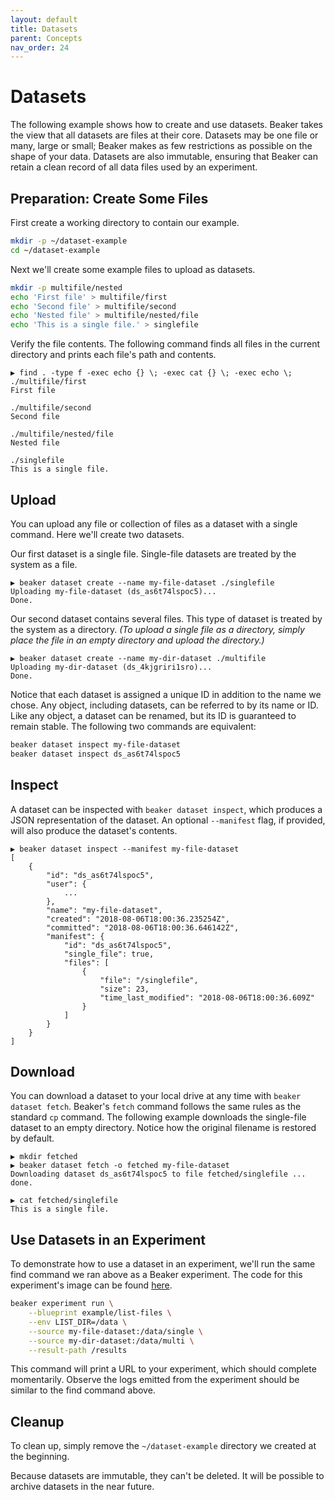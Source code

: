 ```yaml
---
layout: default
title: Datasets
parent: Concepts
nav_order: 24
---
```


# Datasets

The following example shows how to create and use datasets. Beaker takes the view that all datasets
are files at their core. Datasets may be one file or many, large or small; Beaker makes as few
restrictions as possible on the shape of your data. Datasets are also immutable, ensuring that
Beaker can retain a clean record of all data files used by an experiment.

## Preparation: Create Some Files

First create a working directory to contain our example.

```bash
mkdir -p ~/dataset-example
cd ~/dataset-example
```

Next we'll create some example files to upload as datasets.

```bash
mkdir -p multifile/nested
echo 'First file' > multifile/first
echo 'Second file' > multifile/second
echo 'Nested file' > multifile/nested/file
echo 'This is a single file.' > singlefile
```

Verify the file contents. The following command finds all files in the current
directory and prints each file's path and contents.

```
▶ find . -type f -exec echo {} \; -exec cat {} \; -exec echo \;
./multifile/first
First file

./multifile/second
Second file

./multifile/nested/file
Nested file

./singlefile
This is a single file.
```

## Upload

You can upload any file or collection of files as a dataset with a single command. Here we'll create
two datasets.

Our first dataset is a single file. Single-file datasets are treated by the system as a file.

```
▶ beaker dataset create --name my-file-dataset ./singlefile
Uploading my-file-dataset (ds_as6t74lspoc5)...
Done.
```

Our second dataset contains several files. This type of dataset is treated by the system as a
directory. _(To upload a single file as a directory, simply place the file in an empty directory and
upload the directory.)_

```
▶ beaker dataset create --name my-dir-dataset ./multifile
Uploading my-dir-dataset (ds_4kjgriri1sro)...
Done.
```

Notice that each dataset is assigned a unique ID in addition to the name we chose. Any object,
including datasets, can be referred to by its name or ID. Like any object, a dataset can be renamed,
but its ID is guaranteed to remain stable. The following two commands are equivalent:

```bash
beaker dataset inspect my-file-dataset
beaker dataset inspect ds_as6t74lspoc5
```

## Inspect

A dataset can be inspected with `beaker dataset inspect`, which produces a JSON representation of
the dataset. An optional `--manifest` flag, if provided, will also produce the dataset's contents.

```
▶ beaker dataset inspect --manifest my-file-dataset
[
    {
        "id": "ds_as6t74lspoc5",
        "user": {
            ...
        },
        "name": "my-file-dataset",
        "created": "2018-08-06T18:00:36.235254Z",
        "committed": "2018-08-06T18:00:36.646142Z",
        "manifest": {
            "id": "ds_as6t74lspoc5",
            "single_file": true,
            "files": [
                {
                    "file": "/singlefile",
                    "size": 23,
                    "time_last_modified": "2018-08-06T18:00:36.609Z"
                }
            ]
        }
    }
]
```

## Download

You can download a dataset to your local drive at any time with `beaker dataset fetch`. Beaker's
`fetch` command follows the same rules as the standard `cp` command. The following example downloads
the single-file dataset to an empty directory. Notice how the original filename is restored by default.

```
▶ mkdir fetched
▶ beaker dataset fetch -o fetched my-file-dataset
Downloading dataset ds_as6t74lspoc5 to file fetched/singlefile ... done.

▶ cat fetched/singlefile
This is a single file.
```

## Use Datasets in an Experiment

To demonstrate how to use a dataset in an experiment, we'll run the same find command we ran above
as a Beaker experiment. The code for this experiment's image can be found
[here](../examples/list-files).

```bash
beaker experiment run \
    --blueprint example/list-files \
    --env LIST_DIR=/data \
    --source my-file-dataset:/data/single \
    --source my-dir-dataset:/data/multi \
    --result-path /results
```

This command will print a URL to your experiment, which should complete momentarily. Observe the
logs emitted from the experiment should be similar to the find command above.

## Cleanup

To clean up, simply remove the `~/dataset-example` directory we created at the beginning.

Because datasets are immutable, they can't be deleted. It will be possible to archive datasets in
the near future.
